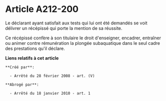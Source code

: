 # Article A212-200

Le déclarant ayant satisfait aux tests qui lui ont été demandés se voit délivrer un récépissé qui porte la mention de sa
réussite.

Ce récépissé confère à son titulaire le droit d'enseigner, encadrer, entraîner ou animer contre rémunération la plongée
subaquatique dans le seul cadre des prestations qu'il déclare.

**Liens relatifs à cet article**

	**Créé par**:

	  - Arrêté du 28 février 2008 - art. (V)

	**Abrogé par**:

	  - Arrêté du 18 janvier 2010 - art. 1
